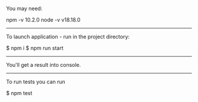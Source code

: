 
You may need:

npm -v 10.2.0
node -v v18.18.0

------

To launch application - run in the project directory:

$ npm i
$ npm run start

------

You'll get a result into console.

------

To run tests you can run 

$ npm test